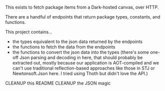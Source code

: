 This exists to fetch package items from a Dark-hosted canvas, over HTTP.

There are a handful of endpoints that return package types, constants, and functions.

This project contains...

- the types equivalent to the json data returned by the endpoints
- the functions to fetch the data from the endpoints
- the functions to convert the json data into the types
  (there's some one-off Json parsing and decoding in here, that should probably be extracted out,
  mostly because our application is AOT-compiled and we can't use traditional reflection-based
  approaches like those in STJ or Newtonsoft.Json here. I tried using Thoth but didn't love the API.)

CLEANUP this README
CLEANUP the JSON magic
